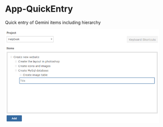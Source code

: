 App-QuickEntry
==============

Quick entry of Gemini items including hierarchy

![Alt text](screenshot.png "")